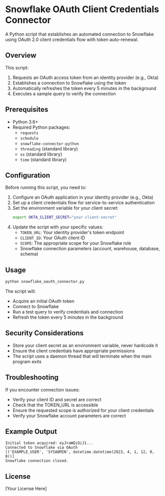 # Snowflake OAuth Client Credentials Connector

A Python script that establishes an automated connection to Snowflake using OAuth 2.0 client credentials flow with token auto-renewal.

## Overview

This script:
1. Requests an OAuth access token from an identity provider (e.g., Okta)
2. Establishes a connection to Snowflake using the token
3. Automatically refreshes the token every 5 minutes in the background
4. Executes a sample query to verify the connection

## Prerequisites

- Python 3.6+
- Required Python packages:
  - `requests`
  - `schedule`
  - `snowflake-connector-python`
  - `threading` (standard library)
  - `os` (standard library)
  - `time` (standard library)

## Configuration

Before running this script, you need to:

1. Configure an OAuth application in your identity provider (e.g., Okta)
2. Set up a client credentials flow for service-to-service authentication
3. Set the environment variable for your client secret:
   ```bash
   export OKTA_CLIENT_SECRET="your-client-secret"
   ```
4. Update the script with your specific values:
   - `TOKEN_URL`: Your identity provider's token endpoint
   - `CLIENT_ID`: Your OAuth client ID
   - `SCOPE`: The appropriate scope for your Snowflake role
   - Snowflake connection parameters (account, warehouse, database, schema)

## Usage

```bash
python snowflake_oauth_connector.py
```

The script will:
- Acquire an initial OAuth token
- Connect to Snowflake
- Run a test query to verify credentials and connection
- Refresh the token every 5 minutes in the background

## Security Considerations

- Store your client secret as an environment variable, never hardcode it
- Ensure the client credentials have appropriate permissions
- The script uses a daemon thread that will terminate when the main program exits

## Troubleshooting

If you encounter connection issues:
- Verify your client ID and secret are correct
- Check that the TOKEN_URL is accessible
- Ensure the requested scope is authorized for your client credentials
- Verify your Snowflake account parameters are correct

## Example Output

```
Initial token acquired: eyJraWQiOiJ1...
Connected to Snowflake via OAuth
[('EXAMPLE_USER', 'SYSADMIN', datetime.datetime(2023, 4, 1, 12, 0, 0))]
Snowflake connection closed.
```

## License

[Your License Here]
